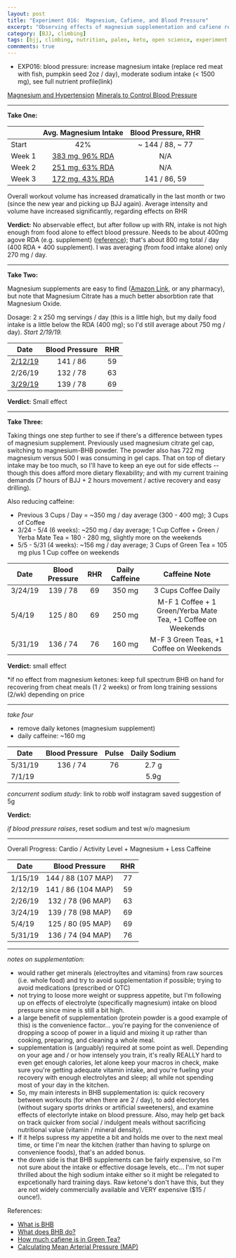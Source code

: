 ```yaml
---
layout: post
title: "Experiment 016:  Magnesium, Cafiene, and Blood Pressure"
excerpt: "Observing effects of magnesium supplementation and cafiene reduction on blood pressure."
category: [BJJ, climbing]
tags: [bjj, climbing, nutrition, paleo, keto, open science, experiment 016, blood pressure, cafiene, magnesium]
comnments: true
---
```




- EXP016:  blood pressure:  increase magnesium intake (replace red meat with fish, pumpkin seed 2oz / day), moderate sodium intake (< 1500 mg), see full nutrient profile(link)

[Magnesium and Hypertension](https://www.ncbi.nlm.nih.gov/pubmed/15692166)
[Minerals to Control Blood Pressure](https://www.health.harvard.edu/heart-health/key-minerals-to-help-control-blood-pressure)

------------------------------------------------------------------------------

**Take One:**

|        | Avg. Magnesium Intake | Blood Pressure, RHR |
| ------ |:---------------------:|:-------------------:|
| Start  | 42%                   | ~ 144 / 88, ~ 77    |
| Week 1 | [383 mg, 96% RDA](https://photos.app.goo.gl/Xn5StjnVBTjqKx1x7) | N/A |
| Week 2 | [251 mg, 63% RDA](https://photos.app.goo.gl/r5yjVnss6hHKJUTP8) | N/A |
| Week 3 | [172 mg, 43% RDA](https://photos.app.goo.gl/gbhBp9VYrUWqFVs79) | 141 / 86, 59 |

Overall workout volume has increased dramatically in the last month or two (since the new year and picking up BJJ again).  Average intensity and volume have increased significantly, regarding effects on RHR

**Verdict:**  No abservable effect, but after follow up with RN, intake is not high enough from food alone to effect blood pressure.  Needs to be about 400mg agove RDA (e.g. supplement) ([reference](https://www.livescience.com/55355-magnesium-blood-pressure.html)); that's about 800 mg total / day (400 RDA + 400 supplement).  I was averaging (from food intake alone) only 270 mg / day.

------------------------------------------------------------------------------

**Take Two:**

Magnesium supplements are easy to find ([Amazon Link](), or any pharmacy), but note that Magnesium Citrate has a much better absorbtion rate that Magnesium Oxide.

Dosage:  2 x 250 mg servings / day (this is a little high, but my daily food intake is a little below the RDA (400 mg); so I'd still average about 750 mg / day).  *Start 2/19/19.*

| Date    | Blood Pressure | RHR |
| ------- |:--------------:|:---:|
| [2/12/19](https://photos.app.goo.gl/5VpNmRpyWyHULXdS6) | 141 / 86       | 59  |
| 2/26/19 | 132 / 78       | 63  |
| [3/29/19](https://photos.app.goo.gl/soTdGqZTuuat4Tow5) | 139 / 78       | 69  |

**Verdict:** Small effect

------------------------------------------------------------------------------

**Take Three:**

Taking things one step further to see if there's a difference between types of magnesium supplement.  Previously used magnesium citrate gel cap, switching to magnesium-BHB powder.  The powder also has 722 mg magnesium versus 500 I was consuming in gel caps.  That on top of dietary intake may be too much, so I'll have to keep an eye out for side effects -- though this does afford more dietary flexability; and with my current training demands (7 hours of BJJ + 2 hours movement / active recovery and easy drilling).

Also reducing caffeine:

- Previous 3 Cups / Day = ~350 mg / day average (300 - 400 mg); 3 Cups of Coffee
- 3/24 - 5/4 (6 weeks):  ~250 mg / day average; 1 Cup Coffee + Green / Yerba Mate Tea = 180 - 280 mg, slightly more on the weekends
- 5/5 - 5/31 (4 weeks):  ~156 mg / day average; 3 Cups of Green Tea = 105 mg plus 1 Cup coffee on weekends

| Date    | Blood Pressure | RHR | Daily Caffeine | Caffeine Note                                                 |
| ------- |:--------------:|:---:|:-------------:|:------------------------------------------------------------:|
| 3/24/19 | 139 / 78       | 69  | 350 mg        | 3 Cups Coffee Daily                                          |
| 5/4/19  | 125 / 80       | 69  | 250 mg        | M-F 1 Coffee + 1 Green/Yerba Mate Tea, +1 Coffee on Weekends |
| 5/31/19 | 136 / 74       | 76  | 160 mg        | M-F 3 Green Teas, +1 Coffee on Weekends                      |

**Verdict:**  small effect


*if no effect from magnesium ketones:  keep full spectrum BHB on hand for recovering from cheat meals (1 / 2 weeks) or from long training sessions (2/wk) depending on price

----------------------------------------------------------------------------

*take four*

- remove daily ketones (magnesium supplement)
- daily caffeine:  ~160 mg

| Date    | Blood Pressure | Pulse | Daily Sodium |
| ------- |:--------------:|:-----:|:------------:|
| 5/31/19 | 136 / 74       | 76    | 2.7 g        |
| 7/1/19  |                |       | 5.9g         |

*concurrent sodium study*: link to robb wolf instagram saved suggestion of 5g

**Verdict:**

*if blood pressure raises*, reset sodium and test w/o magnesium

----------------------------------------------------------------------------

Overall Progress: Cardio / Activity Level + Magnesium + Less Caffeine

| Date    | Blood Pressure     | RHR |
| ------- |:------------------:|:---:|
| 1/15/19 | 144 / 88 (107 MAP) | 77  |
| 2/12/19 | 141 / 86 (104 MAP) | 59  |
| 2/26/19 | 132 / 78 (96 MAP)  | 63  |
| 3/24/19 | 139 / 78 (98 MAP)  | 69  |
| 5/4/19  | 125 / 80 (95 MAP)  | 69  |
| 5/31/19 | 136 / 74 (94 MAP)  | 76  |




----------------------------------------------------------------------------

*notes on supplementation:*

  - would rather get minerals (electroyltes and vitamins) from raw sources (i.e. whole food) and try to avoid supplementation if possible; trying to avoid medications (prescribed or OTC)
  - not trying to loose more weight or suppress appetite, but I'm following up on effects of electrolyte (specifically magnesium) intake on blood pressure since mine is still a bit high.
  - a large benefit of supplementation (protein powder is a good example of this) is the convenience factor... you're paying for the convenience of dropping a scoop of power in a liquid and mixing it up rather than cooking, preparing, and cleaning a whole meal.
  - supplementation is (arguably) required at some point as well.  Depending on your age and / or how intensely you train, it's really REALLY hard to even get enough calories, let alone keep your macros in check, make sure you're getting adequate vitamin intake, and you're fueling your recovery with enough electrolytes and sleep; all while not spending most of your day in the kitchen.
  - So, my main interests in BHB supplementation is:  quick recovery between workouts (for when there are 2 / day), to add electorytes (without sugary sports drinks or artificial sweeteners), and examine effects of electorlyte intake on blood pressure.  Also, may help get back on track quicker from social / indulgent meals without sacrificing nutritional value (vitamin / mineral density).
  - If it helps supress my appetite a bit and holds me over to the next meal time, or time I'm near the kitchen (rather than having to splurge on convenience foods), that's an added bonus.
  - the down side is that BHB supplements can be fairly expensive, so I'm not sure about the intake or effective dosage levels, etc... I'm not super thrilled about the high sodium intake either so it might be relegated to expcetionally hard training days.  Raw ketone's don't have this, but they are not widely commercially available and VERY expensive ($15 / ounce!).
  
  References:
- [What is BHB](https://www.ketovale.com/what-is-beta-hydroxybutyrate/)
- [What does BHB do?](https://www.ncbi.nlm.nih.gov/pmc/articles/PMC4743170/)
- [How much cafiene is in Green Tea?](https://www.healthline.com/nutrition/caffeine-in-green-tea#section2)
- [Calculating Mean Arterial Pressure (MAP)](https://www.nursingcenter.com/ncblog/december-2011/calculating-the-map)